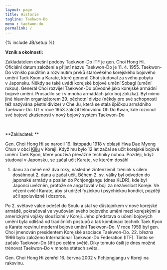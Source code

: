 ```yaml
---
layout: page
title: Historie
tagline: Taekwon-Do
menu : taekwon-do
permalink: /
---
```

{% include JB/setup %}


**Vznik a okolnosti:**

Zakladatelem dnešní podoby Taekwon-Do ITF je gen. Choi Hong Hi. Oficiální
datum založení a přijetí názvu Taekwon-Do je 11. 4. 1955. Taekwon-Do vzniklo
použitím a rozvinutím prvků starověkého korejského bojového umění Taek Kyon a
Karate, které generál Choi studoval za svého pobytu v Japonsku. Někdy se
také uvádí korejské bojové umění Sobagi (umění rukou). Generál Choi rozvíjel Taekwon-Do
původně jako korejské armádní bojové umění. Prosadilo se i v mnoha
armádách jako boj zblízka). Byl mimo jiné hlavním organizátorem 29. pěchotní
divize (někdy pro své schopnosti též nazývána pěstní divize) v Che Ju,
která se stala špičkou armádního Taekwon-Do. Už v roce 1953 založil tělocvičnu
Oh Do Kwan, kde rozvinul své bojové zkušenosti v nový bojový systém
Taekwon-Do

 

**Zakladatel: **

Gen. Choi Hong Hi se narodil 19. listopadu 1918 v oblasti Hwa Dae Myong
Chun v obci [Kilju]() v Koreji. Když mu bylo 12 let začal
se učit korejské bojové umění Taek Kyon, které používá převážně techniky nohou.
Později, když studoval v Japonsku, se začal učit Karate, ve kterém dosáhl
1. danu za méně než dva roky, následně zintenzivnil  trénink s cílem dosáhnout 2. danu a
začal učit. Během 2. sv. války byl odveden do japonské armády a poslán do Pchjongjangu
(dnes KLDR), kde byl Japonci uvězněn,
protože se angažoval v boji za nezávislost Koreje. Ve vězení cvičil
Karate, aby si udržel fyzickou i psychickou kondici, později učil spoluvězně i
dozorce.

Po 2. světové válce odešel do Soulu a stal se důstojníkem v nové
korejské armádě, pokračoval ve vyučování svého bojového umění
mezi korejskými a americkými vojáky sloužícími v Koreji. Jeho představa o
učení bojových umění byla odlišná od tradičních postupů a tak kombinací technik
Taek Kyon a Karate rozvinul moderní bojové umění Taekwon-Do. V roce 1959
byl gen. Choi jmenován presidentem Korejské asociace Taekwon-Do. 22. března
1966 bylo založeno International Taekwon-Do Federation (ITF). Tímto se začalo
Taekwon-Do šířit po celém světě. Díky tomuto úsilí je dnes možné trénovat
Taekwon-Do v mnoha státech světa.

Gen. Choi Hong Hi zemřel 16. června 2002 v Pchjongjangu v Koreji na
rakovinu.

